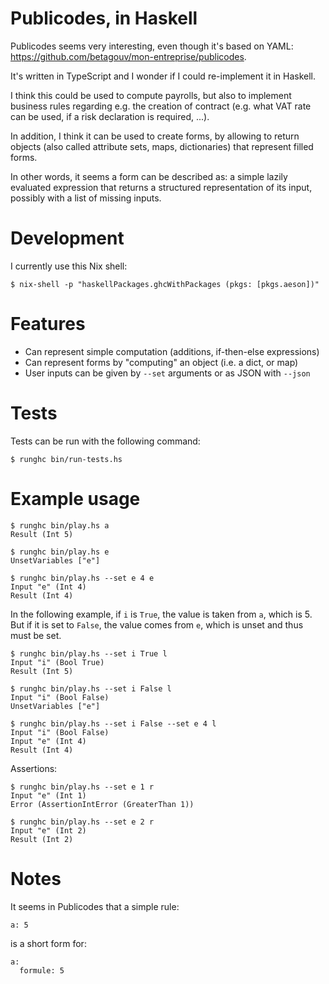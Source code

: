 # Publicodes, in Haskell

Publicodes seems very interesting, even though it's based on YAML:
https://github.com/betagouv/mon-entreprise/publicodes.

It's written in TypeScript and I wonder if I could re-implement it in Haskell.

I think this could be used to compute payrolls, but also to implement business
rules regarding e.g. the creation of contract (e.g. what VAT rate can be used,
if a risk declaration is required, ...).

In addition, I think it can be used to create forms, by allowing to return
objects (also called attribute sets, maps, dictionaries) that represent filled
forms.

In other words, it seems a form can be described as: a simple lazily evaluated
expression that returns a structured representation of its input, possibly with
a list of missing inputs.

# Development

I currently use this Nix shell:

```
$ nix-shell -p "haskellPackages.ghcWithPackages (pkgs: [pkgs.aeson])"
```


# Features

- Can represent simple computation (additions, if-then-else expressions)
- Can represent forms by "computing" an object (i.e. a dict, or map)
- User inputs can be given by `--set` arguments or as JSON with `--json`


# Tests

Tests can be run with the following command:

```
$ runghc bin/run-tests.hs
```


# Example usage

```
$ runghc bin/play.hs a
Result (Int 5)

$ runghc bin/play.hs e
UnsetVariables ["e"]

$ runghc bin/play.hs --set e 4 e
Input "e" (Int 4)
Result (Int 4)
```

In the following example, if `i` is `True`, the value is taken from `a`, which
is 5. But if it is set to `False`, the value comes from `e`, which is unset and
thus must be set.

```
$ runghc bin/play.hs --set i True l
Input "i" (Bool True)
Result (Int 5)

$ runghc bin/play.hs --set i False l
Input "i" (Bool False)
UnsetVariables ["e"]

$ runghc bin/play.hs --set i False --set e 4 l
Input "i" (Bool False)
Input "e" (Int 4)
Result (Int 4)
```

Assertions:

```
$ runghc bin/play.hs --set e 1 r
Input "e" (Int 1)
Error (AssertionIntError (GreaterThan 1))

$ runghc bin/play.hs --set e 2 r
Input "e" (Int 2)
Result (Int 2)
```


# Notes

It seems in Publicodes that a simple rule:

```
a: 5
```

is a short form for:

```
a:
  formule: 5
```
